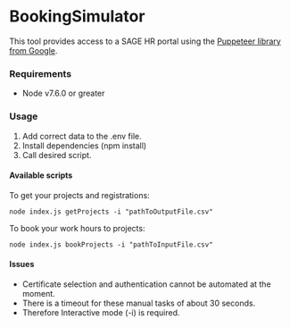 # BookingSimulator

This tool provides access to a SAGE HR portal using the [Puppeteer library from Google](https://github.com/GoogleChrome/puppeteer).

### Requirements
- Node v7.6.0 or greater

### Usage
1. Add correct data to the .env file.
2. Install dependencies (npm install)
3. Call desired script.

#### Available scripts
To get your projects and registrations:
```
node index.js getProjects -i "pathToOutputFile.csv" 
```

To book your work hours to projects:
```
node index.js bookProjects -i "pathToInputFile.csv"
```

#### Issues
- Certificate selection and authentication cannot be automated at the moment.
- There is a timeout for these manual tasks of about 30 seconds.
- Therefore Interactive mode (-i) is required.